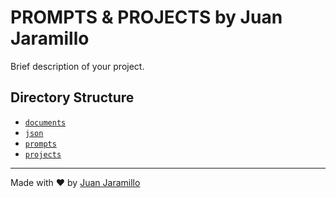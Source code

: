 # PROMPTS & PROJECTS by Juan Jaramillo

Brief description of your project.

## Directory Structure

- [`documents`](./documents/)
- [`json`](./json/)
- [`prompts`](./prompts/)
- [`projects`](./projects/)

---

Made with ❤️ by [Juan Jaramillo](https://juanjaramillo.tech)
